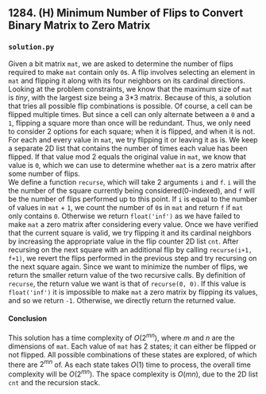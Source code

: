 ## 1284. (H) Minimum Number of Flips to Convert Binary Matrix to Zero Matrix

### `solution.py`
Given a bit matrix `mat`, we are asked to determine the number of flips required to make `mat` contain only `0`s. A flip involves selecting an element in `mat` and flipping it along with its four neighbors on its cardinal directions. Looking at the problem constraints, we know that the maximum size of `mat` is *tiny*, with the largest size being a 3*3 matrix. Because of this, a solution that tries all possible flip combinations is possible. Of course, a cell can be flipped multiple times. But since a cell can only alternate between a `0` and a `1`, flipping a square more than once will be redundant. Thus, we only need to consider 2 options for each square; when it is flipped, and when it is not. For each and every value in `mat`, we try flipping it or leaving it as is. We keep a separate 2D list that contains the number of times each value has been flipped. If that value mod 2 equals the original value in `mat`, we know that value is `0`, which we can use to determine whether `mat` is a zero matrix after some number of flips.  
We define a function `recurse`, which will take 2 arguments `i` and `f`. `i` will the the number of the square currently being considered(0-indexed), and `f` will be the number of flips performed up to this point. If `i` is equal to the number of values in `mat` + `1`, we count the number of `0`s in `mat` and return `f` if `mat` only contains `0`. Otherwise we return `float('inf')` as we have failed to make `mat` a zero matrix after considering every value. Once we have verified that the current square is valid, we try flipping it and its cardinal neighbors by increasing the appropriate value in the flip counter 2D list `cnt`. After recursing on the next square with an additional flip by calling `recurse(i+1, f+1)`, we revert the flips performed in the previous step and try recursing on the next square again. Since we want to minimize the number of flips, we return the smaller return value of the two recursive calls. By definition of `recurse`, the return value we want is that of `recurse(0, 0)`. If this value is `float('inf')` it is impossible to make `mat` a zero matrix by flipping its values, and so we return `-1`. Otherwise, we directly return the returned value.  
  

#### Conclusion
This solution has a time complexity of $O(2^{mn})$, where $m$ and $n$ are the dimensions of `mat`. Each value of `mat` has 2 states; it can either be flipped or not flipped. All possible combinations of these states are explored, of which there are $2^{mn}$ of. As each state takes $O(1)$ time to process, the overall time complexity will be $O(2^{mn})$. The space complexity is $O(mn)$, due to the 2D list `cnt` and the recursion stack.  
  

